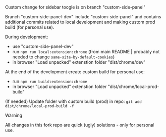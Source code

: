 Custom change for sidebar toogle is on branch "custom-side-panel"

Branch "custom-side-panel-dev" include "custom-side-panel" and contains additional commits related to local development and making custom prod build (for personal use).

During development:
- use "custom-side-panel-dev"
- run `npm run local:extension:chrome` (from main README | probably not needed to change `same-site-by-default-cookies`)
- in browser "Load unpacked" extenstion folder "dist/chrome/dev"

At the end of the development create custom build for personal use:
- run `npm run build:extension:chrome`
- in browser "Load unpacked" extenstion folder "dist/chrome/local-prod-build"

(If needed) Update folder with custom build (prod) in repo: `git add dist/chrome/local-prod-build -f`

> [!WARNING]
> All changes in this fork repo are quick (ugly) solutions - only for personal use.
